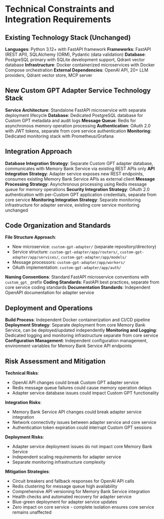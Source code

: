 # Technical Constraints and Integration Requirements

## Existing Technology Stack (Unchanged)

**Languages**: Python 3.12+ with FastAPI framework
**Frameworks**: FastAPI (REST API), SQLAlchemy (ORM), Pydantic (data validation)
**Database**: PostgreSQL primary with SQLite development support, Qdrant vector database
**Infrastructure**: Docker containerized microservices with Docker Compose orchestration
**External Dependencies**: OpenAI API, 20+ LLM providers, Qdrant vector store, MCP server

## New Custom GPT Adapter Service Technology Stack

**Service Architecture**: Standalone FastAPI microservice with separate deployment lifecycle
**Database**: Dedicated PostgreSQL database for Custom GPT metadata and audit logs
**Message Queue**: Redis for asynchronous memory operation processing
**Authentication**: OAuth 2.0 with JWT tokens, separate from core service authentication
**Monitoring**: Dedicated monitoring stack with Prometheus/Grafana

## Integration Approach

**Database Integration Strategy**: Separate Custom GPT adapter database, communicates with Memory Bank Service via existing REST APIs only
**API Integration Strategy**: Adapter service exposes new REST endpoints, consumes existing Memory Bank Service APIs as external client
**Message Processing Strategy**: Asynchronous processing using Redis message queue for memory operations
**Security Integration Strategy**: OAuth 2.0 authentication with per-Custom GPT application credentials, separate from core service
**Monitoring Integration Strategy**: Separate monitoring infrastructure for adapter service, existing core service monitoring unchanged

## Code Organization and Standards

**File Structure Approach**: 
- New microservice: `custom-gpt-adapter/` (separate repository/directory)
- Service structure: `custom-gpt-adapter/app/routers/`, `custom-gpt-adapter/app/services/`, `custom-gpt-adapter/app/models/`
- Message processors: `custom-gpt-adapter/app/workers/`
- OAuth implementation: `custom-gpt-adapter/app/auth/`

**Naming Conventions**: Standard FastAPI microservice conventions with `custom_gpt_` prefix
**Coding Standards**: FastAPI best practices, separate from core service coding standards
**Documentation Standards**: Independent OpenAPI documentation for adapter service

## Deployment and Operations

**Build Process**: Independent Docker containerization and CI/CD pipeline
**Deployment Strategy**: Separate deployment from core Memory Bank Service, can be deployed/updated independently
**Monitoring and Logging**: Dedicated logging and monitoring infrastructure separate from core service
**Configuration Management**: Independent configuration management, environment variables for Memory Bank Service API endpoints

## Risk Assessment and Mitigation

**Technical Risks**: 
- OpenAI API changes could break Custom GPT adapter service
- Redis message queue failures could cause memory operation delays
- Adapter service database issues could impact Custom GPT functionality

**Integration Risks**: 
- Memory Bank Service API changes could break adapter service integration
- Network connectivity issues between adapter service and core service
- Authentication token expiration could interrupt Custom GPT sessions

**Deployment Risks**: 
- Adapter service deployment issues do not impact core Memory Bank Service
- Independent scaling requirements for adapter service
- Separate monitoring infrastructure complexity

**Mitigation Strategies**: 
- Circuit breakers and fallback responses for OpenAI API calls
- Redis clustering for message queue high availability
- Comprehensive API versioning for Memory Bank Service integration
- Health checks and automated recovery for adapter service
- Blue-green deployment for adapter service updates
- Zero impact on core service - complete isolation ensures core service remains unaffected
